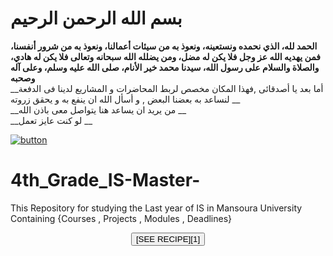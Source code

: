 
# بسم الله الرحمن الرحيم
__الحمد لله، الذي نحمده ونستعينه، ونعوذ به من سيئات أعمالنا، ونعوذ به من شرور أنفسنا، فمن يهديه الله عز وجل فلا يكن له مضل، ومن يضلله الله سبحانه وتعالى فلا يكن له هادي، والصلاة والسلام على رسول الله، سيدنا محمد خير الأنام، صلى الله عليه وسلم، وعلى آله وصحبه__
</br>
__أما بعد يا أصدقائى ,فهذا المكان مخصص لربط المحاضرات و المشاريع لدينا فى الدفعة لنساعد به بعضنا البعض , و أسأل الله ان ينفع به و يحقق زروته __
</br>
__من يريد ان يساعد هنا يتواصل معى باذن الله __
</br>
__لو كنت عايز تعمل __

[![button](http://www.presentationpro.com/images/product/medium/slide/PPP_CGENE_LT3_Presentation-PowerPoint-Slide-Graphic_Push_Button_Up.jpg)](https://mattermost.com)

# 4th_Grade_IS-Master-
This Repository for studying the Last year of IS in Mansoura University Containing {Courses , Projects , Modules , Deadlines}
 <center>
 <button class = "markdown-button" type="introbutton">[SEE RECIPE][1]</button>
 </center>

 [1]: /recipes/braised-lamb-shank
 
